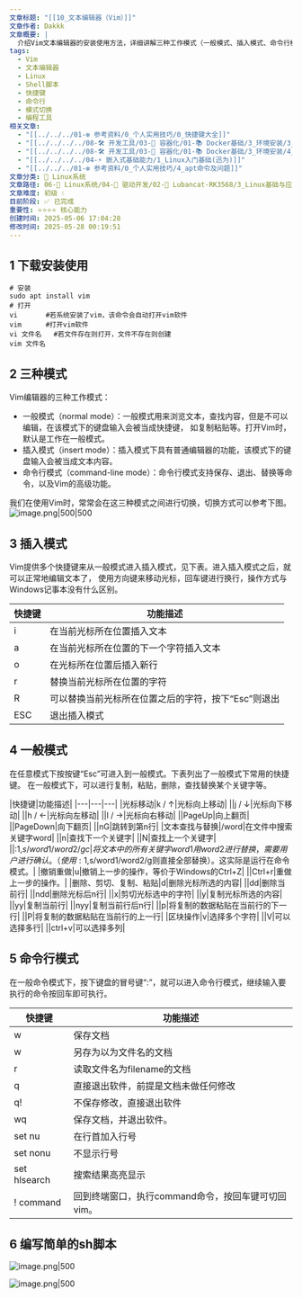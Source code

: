 ```yaml
---
文章标题: "[[10_文本编辑器（Vim）]]"
文章作者: Dakkk
文章概要: |
  介绍Vim文本编辑器的安装使用方法，详细讲解三种工作模式（一般模式、插入模式、命令行模式）及其快捷键操作，最后演示编写简单shell脚本。
tags:
  - Vim
  - 文本编辑器
  - Linux
  - Shell脚本
  - 快捷键
  - 命令行
  - 模式切换
  - 编程工具
相关文章:
  - "[[../../../01-❇️ 参考资料/0_个人实用技巧/0_快捷键大全]]"
  - "[[../../../../08-🛠️ 开发工具/03-🐋 容器化/01-📚 Docker基础/3_环境安装/3_CentOS 安装 Docker]]"
  - "[[../../../../08-🛠️ 开发工具/03-🐋 容器化/01-📚 Docker基础/3_环境安装/4_Ubuntu 安装 Docker]]"
  - "[[../../../../04-⚡ 嵌入式基础能力/1_Linux入门基础(迅为)]]"
  - "[[../../../01-❇️ 参考资料/0_个人实用技巧/4_apt命令及问题]]"
文章分类: 🐧 Linux系统
文章路径: 06-🐧 Linux系统/04-🔌 驱动开发/02-💾 Lubancat-RK3568/3_Linux基础与应用开发实战/1_Linux系统/10_文本编辑器（Vim）.md
文章难度: 初级 💧
目前阶段: ✅ 已完成
重要性: ⭐⭐⭐⭐ 核心能力
创建时间: 2025-05-06 17:04:28
修改时间: 2025-05-28 00:19:51
---
```


## 1 下载安装使用

```shell
# 安装
sudo apt install vim
# 打开
vi       #若系统安装了vim，该命令会自动打开vim软件
vim      #打开vim软件
vi 文件名   #若文件存在则打开，文件不存在则创建
vim 文件名
```

## 2 三种模式

Vim编辑器的三种工作模式：
- 一般模式（normal mode）：一般模式用来浏览文本，查找内容，但是不可以编辑，在该模式下的键盘输入会被当成快捷键， 如复制粘贴等。打开Vim时，默认是工作在一般模式。
- 插入模式（insert mode）：插入模式下具有普通编辑器的功能，该模式下的键盘输入会被当成文本内容。
- 命令行模式（command-line mode）：命令行模式支持保存、退出、替换等命令，以及Vim的高级功能。

我们在使用Vim时，常常会在这三种模式之间进行切换，切换方式可以参考下图。
![image.png|500|500](https://my-obsidian-image.oss-cn-guangzhou.aliyuncs.com/2025/05/d8cb7e73f853a7d16d0852024e77d753.png)

## 3 插入模式

Vim提供多个快捷键来从一般模式进入插入模式，见下表。进入插入模式之后，就可以正常地编辑文本了， 使用方向键来移动光标，回车键进行换行，操作方式与Windows记事本没有什么区别。

|快捷键|功能描述|
|---|---|
|i|在当前光标所在位置插入文本|
|a|在当前光标所在位置的下一个字符插入文本|
|o|在光标所在位置后插入新行|
|r|替换当前光标所在位置的字符|
|R|可以替换当前光标所在位置之后的字符，按下“Esc”则退出|
|ESC|退出插入模式|

## 4 一般模式

在任意模式下按按键“Esc”可进入到一般模式。下表列出了一般模式下常用的快捷键。 在一般模式下，可以进行复制，粘贴，删除，查找替换某个关键字等。

|快捷键|功能描述|
|---|---|---|
|光标移动|k / ↑|光标向上移动|
||j / ↓|光标向下移动|
||h / ←|光标向左移动|
||l / →|光标向右移动|
||PageUp|向上翻页|
||PageDown|向下翻页|
||nG|跳转到第n行|
|文本查找与替换|/word|在文件中搜索关键字word|
||n|查找下一个关键字|
||N|查找上一个关键字|
||:1,$s/word1/word2/gc|将文本中的所有关键字word1用word2进行替换，需要用户进行确认。（使用:1,$s/word1/word2/g则直接全部替换）。这实际是运行在命令模式。|
|撤销重做|u|撤销上一步的操作，等价于Windows的Ctrl+Z|
||Ctrl+r|重做上一步的操作。|
|删除、剪切、复制、粘贴|d|删除光标所选的内容|
||dd|删除当前行|
||ndd|删除光标后n行|
||x|剪切光标选中的字符|
||y|复制光标所选的内容|
||yy|复制当前行|
||nyy|复制当前行后n行|
||p|将复制的数据粘贴在当前行的下一行|
||P|将复制的数据粘贴在当前行的上一行|
|区块操作|v|选择多个字符|
||V|可以选择多行|
||ctrl+v|可以选择多列|

## 5 命令行模式

在一般命令模式下，按下键盘的冒号键“:”，就可以进入命令行模式，继续输入要执行的命令按回车即可执行。

|快捷键|功能描述|
|---|---|
|w|保存文档|
|w <filename>|另存为以<filename>为文件名的文档|
|r <filename>|读取文件名为filename的文档|
|q|直接退出软件，前提是文档未做任何修改|
|q!|不保存修改，直接退出软件|
|wq|保存文档，并退出软件。|
|set nu|在行首加入行号|
|set nonu|不显示行号|
|set hlsearch|搜索结果高亮显示|
|! command|回到终端窗口，执行command命令，按回车键可切回vim。|

## 6 编写简单的sh脚本

![image.png|500](https://my-obsidian-image.oss-cn-guangzhou.aliyuncs.com/2025/05/a7c4170f89f639216f8ccefe98cddb12.png)


![image.png|500](https://my-obsidian-image.oss-cn-guangzhou.aliyuncs.com/2025/05/b0ea914ec7d3cb41b1b018e7df83be32.png)
